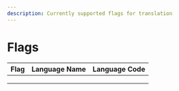 ```yaml
---
description: Currently supported flags for translation
---
```


# Flags

| Flag | Language Name | Language Code |
| ---- | ------------- | ------------- |
|      |               |               |
|      |               |               |
|      |               |               |
